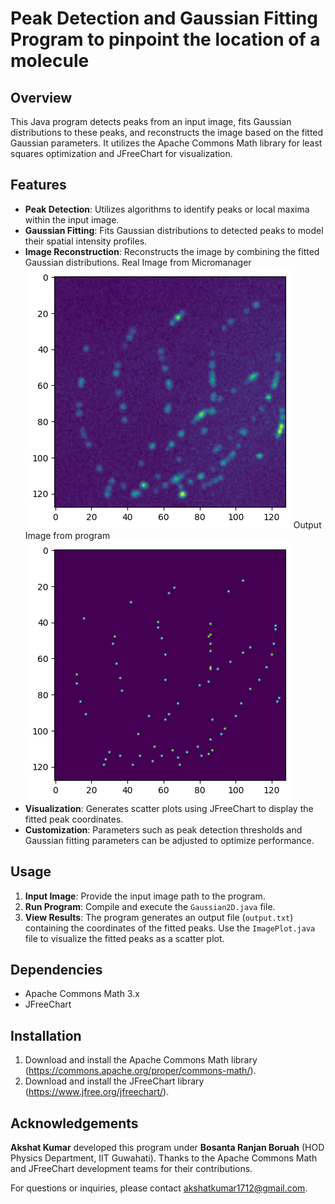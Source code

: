 # Peak Detection and Gaussian Fitting Program to pinpoint the location of a molecule

## Overview
This Java program detects peaks from an input image, fits Gaussian distributions to these peaks, and reconstructs the image based on the fitted Gaussian parameters. It utilizes the Apache Commons Math library for least squares optimization and JFreeChart for visualization.

## Features
- **Peak Detection**: Utilizes algorithms to identify peaks or local maxima within the input image.
- **Gaussian Fitting**: Fits Gaussian distributions to detected peaks to model their spatial intensity profiles.
- **Image Reconstruction**: Reconstructs the image by combining the fitted Gaussian distributions.
  Real Image from Micromanager
  ![Real Image](https://github.com/k-akshat/STORM/blob/master/img/expected_1.png)
  Output Image from program
  ![Image after fitting](https://github.com/k-akshat/STORM/blob/master/img/output_1.png)
- **Visualization**: Generates scatter plots using JFreeChart to display the fitted peak coordinates.
- **Customization**: Parameters such as peak detection thresholds and Gaussian fitting parameters can be adjusted to optimize performance.

## Usage
1. **Input Image**: Provide the input image path to the program.
2. **Run Program**: Compile and execute the `Gaussian2D.java` file.
3. **View Results**: The program generates an output file (`output.txt`) containing the coordinates of the fitted peaks. Use the `ImagePlot.java` file to visualize the fitted peaks as a scatter plot.

## Dependencies
- Apache Commons Math 3.x
- JFreeChart

## Installation
1. Download and install the Apache Commons Math library (https://commons.apache.org/proper/commons-math/).
2. Download and install the JFreeChart library (https://www.jfree.org/jfreechart/).

## Acknowledgements
**Akshat Kumar** developed this program under **Bosanta Ranjan Boruah** (HOD Physics Department, IIT Guwahati). Thanks to the Apache Commons Math and JFreeChart development teams for their contributions.

For questions or inquiries, please contact akshatkumar1712@gmail.com.

